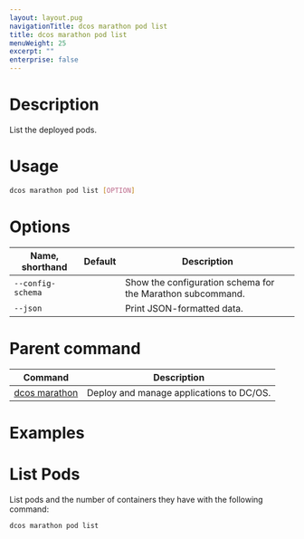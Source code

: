 ```yaml
---
layout: layout.pug
navigationTitle: dcos marathon pod list
title: dcos marathon pod list
menuWeight: 25
excerpt: ""
enterprise: false
---
```

<!-- This source repo for this topic is https://github.com/dcos/dcos-docs -->

# Description

List the deployed pods.

# Usage

```bash
dcos marathon pod list [OPTION]
```

# Options

| Name, shorthand   | Default | Description                                                |
| ----------------- | ------- | ---------------------------------------------------------- |
| `--config-schema` |         | Show the configuration schema for the Marathon subcommand. |
| `--json`          |         | Print JSON-formatted data.                                 |

# Parent command

| Command                                                     | Description                              |
| ----------------------------------------------------------- | ---------------------------------------- |
| [dcos marathon](/1.10/cli/command-reference/dcos-marathon/) | Deploy and manage applications to DC/OS. |

# Examples

# List Pods

List pods and the number of containers they have with the following command:

    dcos marathon pod list